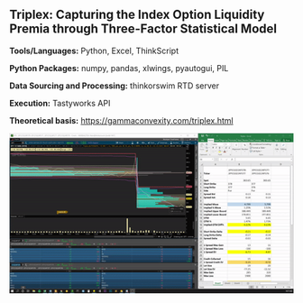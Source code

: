 ## Triplex: Capturing the Index Option Liquidity Premia through Three-Factor Statistical Model

<b>Tools/Languages:</b> Python, Excel, ThinkScript

<b>Python Packages:</b> numpy, pandas, xlwings, pyautogui, PIL

<b>Data Sourcing and Processing:</b> thinkorswim RTD server

<b>Execution:</b> Tastyworks API

<b>Theoretical basis:</b> https://gammaconvexity.com/triplex.html

![alt text](https://github.com/GammaConvexity/Triplex/blob/main/realTimeSample.gif?raw=true)

